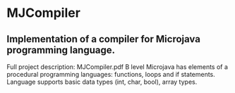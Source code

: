 # MJCompiler
## Implementation of a compiler for Microjava programming language.

Full project description: MJCompiler.pdf
B level Microjava has elements of a procedural programming languages: functions, loops and if statements. Language supports basic data types (int, char, bool), array types.

